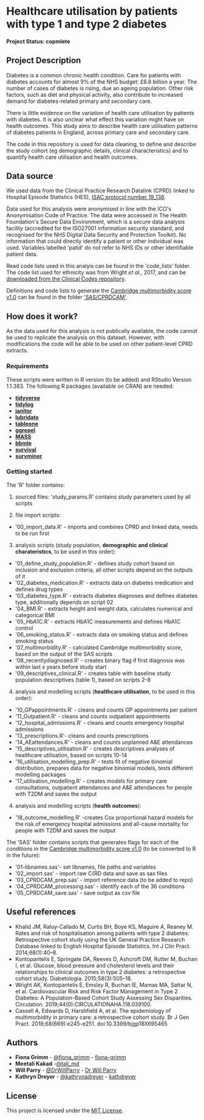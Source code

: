 # Healthcare utilisation by patients with type 1 and type 2 diabetes

#### Project Status: copmlete

## Project Description

Diabetes is a common chronic health condition. Care for patients with diabetes accounts for almost 9% of the NHS budget: £8.8 billion a year. The number of cases of diabetes is rising, due an ageing population. Other risk factors, such as diet and physical activity, also contribute to increased demand for diabetes-related primary and secondary care. 

There is little evidence on the variation of health care utilisation by patients with diabetes. It is also unclear what  effect this variation might have on health outcomes. This study aims to describe health care utilisation patterns of diabetes patients in England, across primary care and secondary care.  

The code in this repository is used for data cleaning, to define and describe the study cohort (eg demographic details, clinical characteristics) and to quantify health care utilisation and health outcomes.   

## Data source
We used data from the Clinical Practice Research Datalink (CPRD) linked to Hospital Episode Statistics (HES), [ISAC protocol number 19_138](https://www.cprd.com/protocol/variation-healthcare-utilisation-across-primary-and-secondary-care-patients-type-1-and-type). 

Data used for this analysis were anonymised in line with the ICO's Anonymisation Code of Practice. The data were accessed in The Health Foundation's Secure Data Environment, which is a secure data analysis facility (accredited for the ISO27001 information security standard, and recognised for the NHS Digital Data Security and Protection Toolkit). No information that could directly identify a patient or other individual was used. Variables labelled 'patid' do not refer to NHS IDs or other identifiable patient data.

Read code lists used in this analyis can be found in the 'code_lists' folder. The code list used for ethnicity was from Wright *et al.*, 2017, and can be [downloaded from the Clinical Codes repository](https://clinicalcodes.rss.mhs.man.ac.uk/medcodes/article/56/codelist/res56-ethnicity/).

Definitions and code lists to generate the  [Cambridge multimorbidity score v1.0](https://www.phpc.cam.ac.uk/pcu/cprd_cam/codelists/) can be found in the folder ['SAS/CPRDCAM'](https://github.com/HFAnalyticsLab/Diabetes_healthcare_use/tree/master/SAS/CPRDCAM).

## How does it work?
As the data used for this analysis is not publically available, the code cannot be used to replicate the analysis on this dataset. However, with modifications the code will be able to be used on other patient-level CPRD extracts. 

### Requirements

These scripts were written in R version (to be added) and RStudio Version 1.1.383. 
The following R packages (available on CRAN) are needed: 

* [**tidyverse**](https://www.tidyverse.org/)
* [**tidylog**](https://cran.r-project.org/web/packages/tidylog/index.html)
* [**janitor**](https://cran.r-project.org/web/packages/janitor/index.html)
* [**lubridate**](https://cran.r-project.org/web/packages/lubridate/vignettes/lubridate.html)
* [**tableone**](https://cran.r-project.org/web/packages/tableone/vignettes/introduction.html)
* [**ggrepel**](https://cran.r-project.org/web/packages/ggrepel/vignettes/ggrepel.html)
* [**MASS**](https://cran.r-project.org/web/packages/MASS/index.html)
* [**bbmle**](https://cran.r-project.org/web/packages/bbmle/index.html)
* [**survival**](https://cran.r-project.org/web/packages/survival/index.html)
* [**survminer**](https://cran.r-project.org/web/packages/survminer/index.html)


### Getting started

The 'R' folder contains:

1. sourced files: 'study_params.R' contains study parameters used by all scripts

2. file import scripts:
* '00_import_data.R' - imports and combines CPRD and linked data, needs to be run first

3. analysis scripts (study population, **demographic and clinical charateristics**, to be used in this order):
* '01_define_study_population.R' - defines study cohort based on inclusion and exclusion criteria, all other scripts depend on the outputs of it
* '02_diabetes_medication.R' - extracts data on diabetes medication and defines drug types
* '03_diabetes_type.R' - extracts diabetes diagnoses and defines diabetes type, additionally depends on script 02
* '04_BMI.R' - extracts height and weight data, calculates numerical and categorical BMI
* '05_HbA1C.R' - extracts HbA1C measurements and defines HbA1C control
* '06_smoking_status.R' - extracts data on smoking status and defines smoking status
* '07_multimorbidity.R' - calculated Cambridge multimorbidity score, based on the output of the SAS scripts
* '08_recentlydiagnosed.R' - creates binary flag if first diagnosis was within last x years before study start
* '09_descriptives_clinical.R' - creates table with baseline study population descriptives (table 1), based on 
scripts 2-8

4. analysis and modelling scripts (**healthcare utilisation**, to be used in this order):
* '10_GPappointments.R' - cleans and counts GP appointments per patient
* '11_Outpatient.R' - cleans and counts outpatient appointments
* '12_hospital_admissions.R' - cleans and counts emergency hospital admissions
* '13_prescriptions.R'- cleans and counts prescriptions
* '14_AEattendances.R' - cleans and counts unplanned A&E attendances
* '15_descriptives_utilisation.R' -  creates descriptives analyses of healthcare utilisation, based on scripts 10-14
* '16_utilisation_modelling_prep.R' - tests fit of negative binomial distribution, prepares data for negative binomial models, tests different modelling packages
* '17_utilisation_modelling.R' - creates models for primary care consultations, outpatient attendances and A&E attendances for people with T2DM and saves the output

4. analysis and modelling scripts (**health outcomes**):
* '18_outcome_modelling.R' -creates Cox proportional hazard models for the risk of emergency hospital admissions and all-cause mortality for people with T2DM and saves the output 


The 'SAS' folder contains scripts that generates flags for each of the conditions in the [Cambridge multimorbidity
score v1.0](https://www.phpc.cam.ac.uk/pcu/cprd_cam/codelists/) (to be converted to R in the future):
* '01-libnames.sas'- set libnames, file paths and variables 
* '02_import.sas' - import raw C{RD data and save as sas files
* '03_CPRDCAM_prep.sas' - import reference data (to be added to repo)
* '04_CPRDCAM_processing.sas' - identify each of the 36 conditions 
* '05_CPRDCAM_save.sas' - save output as csv file


## Useful references
* Khalid JM, Raluy-Callado M, Curtis BH, Boye KS, Maguire A, Reaney M. Rates and risk of hospitalisation among patients with type 2 diabetes: Retrospective cohort study using the UK General Practice Research Database linked to English Hospital Episode Statistics. Int J Clin Pract. 2014;68(1):40–8.  
* Kontopantelis E, Springate DA, Reeves D, Ashcroft DM, Rutter M, Buchan I, et al. Glucose, blood pressure and cholesterol levels and their relationships to clinical outcomes in type 2 diabetes: a retrospective cohort study. Diabetologia. 2015;58(3):505–18. 
* Wright AK, Kontopantelis E, Emsley R, Buchan IE, Mamas MA, Sattar N, et al. Cardiovascular Risk and Risk Factor Management in Type 2 Diabetes: A Population-Based Cohort Study Assessing Sex Disparities. Circulation. 2019;44(0):CIRCULATIONAHA.118.039100.
* Cassell A, Edwards D, Harshfield A, et al. The epidemiology of multimorbidity in primary care: a retrospective cohort study. Br J Gen Pract. 2018;68(669):e245-e251. doi:10.3399/bjgp18X695465




## Authors
* **Fiona Grimm** - [@fiona_grimm](https://twitter.com/fiona_grimm) - [fiona-grimm](https://github.com/fiona-grimm)
* **Meetali Kakad**  -[@tali_md](https://twitter.com/tali_md?lang=en)
* **Will Parry** - [@DrWillParry](https://twitter.com/DrWillParry) - [Dr Will Parry](https://willparry.net/)
* **Kathryn Dreyer** - [@kathrynadreyer](https://twitter.com/kathrynadreyer) - [kathdreyer](https://github.com/kathdreyer)

## License
This project is licensed under the [MIT License](https://github.com/HFAnalyticsLab/Diabetes_outpatients/blob/master/LICENSE).

